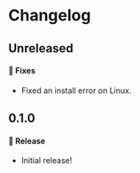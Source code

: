 # Changelog

## Unreleased

#### 🐞 Fixes

- Fixed an install error on Linux.

## 0.1.0

#### 🎉 Release

- Initial release!
